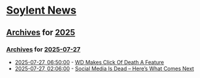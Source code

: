 # [Soylent News](../../../README.md)

## [Archives](../../index.md) for [2025](../index.md)

### [Archives](../../index.md) for [2025-07-27](index.md)

* [2025-07-27, 06:50:00](https://soylentnews.org/article.pl?sid=25/07/26/0153214&from=rss) - [WD Makes Click Of Death A Feature](https://soylentnews.org/article.pl?sid=25/07/26/0153214&from=rss)
* [2025-07-27, 02:06:00](https://soylentnews.org/article.pl?sid=25/07/26/0146240&from=rss) - [Social Media Is Dead – Here’s What Comes Next](https://soylentnews.org/article.pl?sid=25/07/26/0146240&from=rss)
